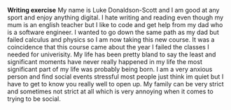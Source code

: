 **Writing exercise**
My name is Luke Donaldson-Scott and I am good at any sport and enjoy anything digital. I hate writing and reading even though my mum is an english teacher but I like to code and get help from my dad who is a software engineer. I wanted to go down the same path as my dad but failed calculus and physics so I am now taking this new course. It was a coincidence that this course came about the year I failed the classes I needed for univerisity. My life has been pretty bland to say the least and significant moments have never really happened in my life the most significant part of my life was probably being born. I am a very anxious person and find social events stressful most people just think im quiet but I have to get to know you really well to open up. My family can be very strict and sometimes not strict at all which is very annoying when it comes to trying to be social.

